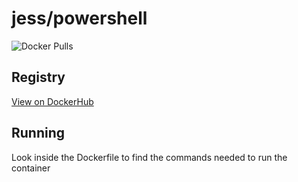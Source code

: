 # jess/powershell

![Docker Pulls](https://img.shields.io/docker/pulls/jess/powershell)



## Registry

[View on DockerHub](https://hub.docker.com/r/jess/powershell)

## Running

Look inside the Dockerfile to find the commands needed to run the container
